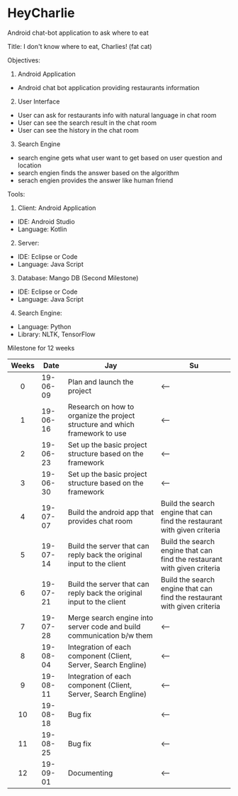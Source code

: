 # HeyCharlie
Android chat-bot application to ask where to eat

Title: I don't know where to eat, Charlies! (fat cat)

Objectives:
1. Android Application
 - Android chat bot application providing restaurants information
2. User Interface
 - User can ask for restaurants info with natural language in chat room
 - User can see the search result in the chat room
 - User can see the history in the chat room
3. Search Engine
 - search engine gets what user want to get based on user question and location
 - search engien finds the answer based on the algorithm  
 - serach engien provides the answer like human friend

Tools:
1. Client: Android Application
 - IDE: Android Studio
 - Language: Kotlin
2. Server:
 - IDE: Eclipse or Code
 - Language: Java Script
3. Database: Mango DB (Second Milestone)
 - IDE: Eclipse or Code
 - Language: Java Script
4. Search Engine:
 - Language: Python
 - Library: NLTK, TensorFlow
 
Milestone for 12 weeks

|Weeks|Date|Jay|Su|
|:-----:|-----------|---|---|
|0 |19-06-09|Plan and launch the project|<--|
|1 |19-06-16|Research on how to organize the project structure and which framework to use|<--|
|2 |19-06-23|Set up the basic project structure based on the framework|<--|
|3 |19-06-30|Set up the basic project structure based on the framework|<--|
|4 |19-07-07|Build the android app that provides chat room|Build the search engine that can find the restaurant with given criteria|
|5 |19-07-14|Build the server that can reply back the original input to the client|Build the search engine that can find the restaurant with given criteria|
|6 |19-07-21|Build the server that can reply back the original input to the client|Build the search engine that can find the restaurant with given criteria|
|7 |19-07-28|Merge search engine into server code and build communication b/w them|<--|
|8 |19-08-04|Integration of each component (Client, Server, Search Engline)|<--| 
|9 |19-08-11|Integration of each component (Client, Server, Search Engline)|<--|
|10|19-08-18|Bug fix|<--|
|11|19-08-25|Bug fix|<--|
|12|19-09-01|Documenting|<--|
